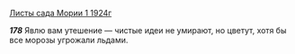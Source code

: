 
[Листы сада Мории 1 1924г](https://127.0.0.1:4002/agni/1924)

___178___
Явлю вам утешение — чистые идеи не умирают, но цветут, хотя бы все морозы угрожали льдами.   

